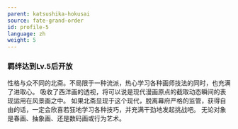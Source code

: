 ```yaml
---
parent: katsushika-hokusai
source: fate-grand-order
id: profile-5
language: zh
weight: 5
---
```


### 羁绊达到Lv.5后开放

性格与众不同的北斋。不局限于一种流派，热心学习各种画师技法的同时，也充满了进取心。
吸收了西洋画的透视，将可以说是现代漫画原点的截取动态瞬间的表现运用在风景画之中。
如果北斋显现于这个现代，脱离幕府严格的监管，获得自由的话，一定会欣喜若狂地学习各种技巧，并充满干劲地发起挑战吧。
无论对象是春画、抽象画、还是数码画或行为艺术。
